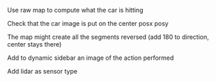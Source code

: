 Use raw map to compute what the car is hitting

Check that the car image is put on the center posx posy

The map might create all the segments reversed (add 180 to direction, center stays there)

Add to dynamic sidebar an image of the action performed

Add lidar as sensor type
